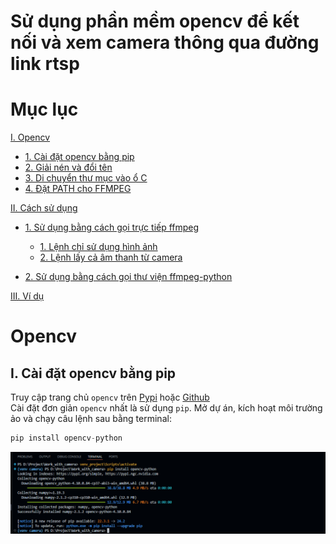 # Sử dụng phần mềm opencv để kết nối và xem camera thông qua đường link rtsp  

# Mục lục

[I. Opencv](#i-Opencv)
- [1. Cài đặt opencv bằng pip](#1-cài-đặt-opencv-bằng-pip)
- [2. Giải nén và đổi tên](#2-giải-nén-và-đổi-tên)
- [3. Di chuyển thư mục vào ổ C](#3-Di-chuyển-thư-mục-vào-ổ-C)
- [4. Đặt PATH cho FFMPEG](#4-Đặt-PATH-cho-FFMPEG)

[II. Cách sử dụng](#ii-cách-sử-dụng)
- [1. Sử dụng bằng cách gọi trực tiếp ffmpeg](#1-Sử-dụng-bằng-cách-gọi-trực-tiếp-ffmpeg)
    - [1. Lệnh chỉ sử dụng hình ảnh](#1-Lệnh-chỉ-sử-dụng-hình-ảnh)
    - [2. Lệnh lấy cả âm thanh từ camera](#2-Lệnh-lấy-cả-âm-thanh-từ-camrra)

- [2. Sử dụng bằng cách gọi thư viện ffmpeg-python](#2-Sử-dụng-bằng-cách-gọi-thư-viện-ffmpeg---python)

[III. Ví dụ](#iii-Ví-dụ)

# Opencv

## I. Cài đặt opencv bằng pip  
Truy cập trang chủ `opencv` trên [Pypi](https://pypi.org/project/opencv-python/) hoặc [Github](https://github.com/opencv/opencv-python)  
Cài đặt đơn giản `opencv` nhất là sử dụng `pip`. Mở dự án, kích hoạt môi trường ảo và chạy câu lệnh sau bằng terminal: 

```python
pip install opencv-python
```
![cài đặt opencv thông qua pip](image\install_opencv_pip.png)

